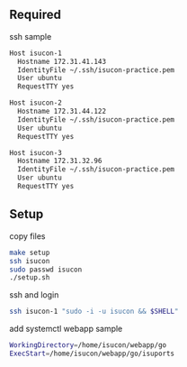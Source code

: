 ## Required

ssh sample

```bash
Host isucon-1
  Hostname 172.31.41.143
  IdentityFile ~/.ssh/isucon-practice.pem
  User ubuntu
  RequestTTY yes

Host isucon-2
  Hostname 172.31.44.122
  IdentityFile ~/.ssh/isucon-practice.pem
  User ubuntu
  RequestTTY yes

Host isucon-3
  Hostname 172.31.32.96
  IdentityFile ~/.ssh/isucon-practice.pem
  User ubuntu
  RequestTTY yes
```

## Setup

copy files


```bash
make setup
ssh isucon
sudo passwd isucon
./setup.sh
```

ssh and login

```bash
ssh isucon-1 "sudo -i -u isucon && $SHELL"
```

add systemctl webapp sample

```bash
WorkingDirectory=/home/isucon/webapp/go
ExecStart=/home/isucon/webapp/go/isuports
```
